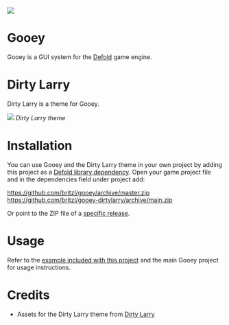 ![](images/heroimage.png)
# Gooey
Gooey is a GUI system for the [Defold](https://www.defold.com) game engine.

# Dirty Larry
Dirty Larry is a theme for Gooey.

![](images/dirtylarry.png)
*Dirty Larry theme*

# Installation
You can use Gooey and the Dirty Larry theme in your own project by adding this project as a [Defold library dependency](http://www.defold.com/manuals/libraries/). Open your game.project file and in the dependencies field under project add:

https://github.com/britzl/gooey/archive/master.zip
https://github.com/britzl/gooey-dirtylarry/archive/main.zip

Or point to the ZIP file of a [specific release](https://github.com/britzl/gooey/releases).

# Usage
Refer to the [example included with this project](/example) and the main Gooey project for usage instructions.

# Credits
* Assets for the Dirty Larry theme from [Dirty Larry](https://github.com/andsve/dirtylarry)
